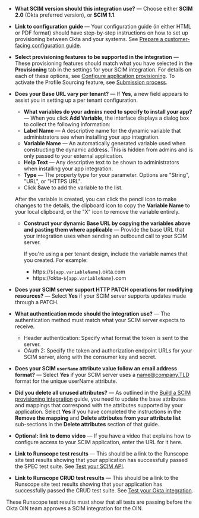 
* **What SCIM version should this integration use?** &mdash; Choose either **SCIM 2.0** (Okta preferred version), or **SCIM 1.1**.

* **Link to configuration guide** &mdash; Your configuration guide (in either HTML or PDF format) should have step-by-step instructions on how to set up provisioning between Okta and your systems. See [Prepare a customer-facing configuration guide](/docs/guides/submit-app/create-guide).

* **Select provisioning features to be supported in the integration** &mdash; These provisioning features should match what you have selected in the **Provisioning** tab in the settings for your SCIM integration. For details on each of these options, see [Configure application provisioning](https://help.okta.com/en/prod/okta_help_CSH.htm#ext_prov_lcm_prov_app). To activate the Profile Sourcing feature, see [Submission process](/docs/guides/submit-app/scim/overview/#submission-process).

* **Does your Base URL vary per tenant?** &mdash; If **Yes**, a new field appears to assist you in setting up a per tenant configuration.
  * **What variables do your admins need to specify to install your app?** &mdash; When you click **Add Variable**, the interface displays a dialog box to collect the following information:
  * **Label Name** &mdash; A descriptive name for the dynamic variable that administrators see when installing your app integration.
  * **Variable Name** &mdash; An automatically generated variable used when constructing the dynamic address. This is hidden from admins and is only passed to your external application.
  * **Help Text** &mdash; Any descriptive text to be shown to administrators when installing your app integration.
  * **Type** &mdash; The property type for your parameter. Options are "String", "URL", or "HTTPS URL".
  * Click **Save** to add the variable to the list.

  After the variable is created, you can click the pencil icon to make changes to the details, the clipboard icon to copy the **Variable Name** to your local clipboard, or the "X" icon to remove the variable entirely.

  * **Construct your dynamic Base URL by copying the variables above and pasting them where applicable** &mdash; Provide the base URL that your integration uses when sending an outbound call to your SCIM server.

    If you're using a per tenant design, include the variable names that you created. For example:

    * https://`${app.variableName}`.okta.com
    * https://okta-`${app.variableName}`.com

* **Does your SCIM server support HTTP PATCH operations for modifying resources?** &mdash; Select **Yes** if your SCIM server supports updates made through a PATCH.

* **What authentication mode should the integration use?** &mdash; The authentication method must match what your SCIM server expects to receive.

  * Header authentication: Specify what format the token is sent to the server.
  * OAuth 2: Specify the token and authorization endpoint URLs for your SCIM server, along with the consumer key and secret.

* **Does your SCIM `userName` attribute value follow an email address format?** &mdash; Select **Yes** if your SCIM server uses a name@company.TLD format for the unique userName attribute.

* **Did you delete all unused attributes?** &mdash; As outlined in the [Build a SCIM provisioning integration](/docs/guides/build-provisioning-integration/attribute-mapping/) guide, you need to update the base attributes and mappings that correspond with the attributes supported by your application. Select **Yes** if you have completed the instructions in the **Remove the mapping** and **Delete attributes from your attribute list** sub-sections in the **Delete attributes** section of that guide.

* **Optional: link to demo video** &mdash; If you have a video that explains how to configure access to your SCIM application, enter the URL for it here.

* **Link to Runscope test results** &mdash; This should be a link to the Runscope site test results showing that your application has successfully passed the SPEC test suite. See [Test your SCIM API](/docs/guides/build-provisioning-integration/test-scim-api/).

* **Link to Runscope CRUD test results** &mdash; This should be a link to the Runscope site test results showing that your application has successfully passed the CRUD test suite. See [Test your Okta integration](/docs/guides/build-provisioning-integration/test-scim-app/).

These Runscope test results must show that all tests are passing before the Okta OIN team approves a SCIM integration for the OIN.
